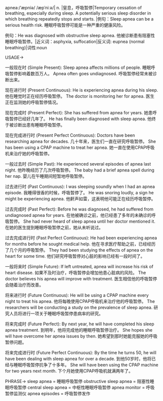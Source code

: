 apnea:/ˈæpniə/ /æpˈniːə/| n. |窒息，呼吸暂停|Temporary cessation of breathing, especially during sleep.  A potentially serious sleep disorder in which breathing repeatedly stops and starts. |例句：Sleep apnea can be a serious health risk. 睡眠呼吸暂停可能是一种严重的健康风险。

例句：He was diagnosed with obstructive sleep apnea. 他被诊断患有阻塞性睡眠呼吸暂停。|近义词：asphyxia, suffocation|反义词: eupnea (normal breathing)|词性:noun


USAGE->

一般现在时 (Simple Present):
Sleep apnea affects millions of people.  睡眠呼吸暂停影响着数百万人。
Apnea often goes undiagnosed. 呼吸暂停经常未被诊断出来。

现在进行时 (Present Continuous):
He is experiencing apnea during his sleep. 他在睡觉时正在经历呼吸暂停。
The doctor is monitoring her for apnea. 医生正在监测她的呼吸暂停情况。

现在完成时 (Present Perfect):
She has suffered from apnea for years. 她患呼吸暂停已经好几年了。
He has finally been diagnosed with sleep apnea. 他终于被诊断出患有睡眠呼吸暂停。

现在完成进行时 (Present Perfect Continuous):
Doctors have been researching apnea for decades. 几十年来，医生们一直在研究呼吸暂停。
She has been using a CPAP machine to treat her apnea. 她一直在使用CPAP呼吸机来治疗她的呼吸暂停。

一般过去时 (Simple Past):
He experienced several episodes of apnea last night. 他昨晚经历了几次呼吸暂停。
The baby had a brief apnea spell during her nap. 婴儿在午睡期间短暂地呼吸暂停。


过去进行时 (Past Continuous):
I was sleeping soundly when I had an apnea episode. 我睡得很香的时候，呼吸暂停了。
He was snoring loudly, a sign he might be experiencing apnea. 他鼾声如雷，这表明他可能正在经历呼吸暂停。

过去完成时 (Past Perfect):
Before he was diagnosed, he had suffered from undiagnosed apnea for years. 在他被确诊之前，他已经患了多年的未确诊的呼吸暂停。
She had never heard of sleep apnea until her doctor mentioned it. 在她的医生提到睡眠呼吸暂停之前，她从未听说过。

过去完成进行时 (Past Perfect Continuous):
He had been experiencing apnea for months before he sought medical help. 他在寻求医疗帮助之前，已经经历了几个月的呼吸暂停。
They had been studying the effects of apnea on the heart for some time. 他们研究呼吸暂停对心脏的影响已经有一段时间了。

一般将来时 (Simple Future):
If left untreated, apnea will increase his risk of heart disease. 如果不及时治疗，呼吸暂停会增加他患心脏病的风险。
The doctor believes his apnea will improve with treatment. 医生相信他的呼吸暂停会随着治疗而改善。

将来进行时 (Future Continuous):
He will be using a CPAP machine every night to treat his apnea. 他将每晚使用CPAP呼吸机来治疗他的呼吸暂停。
The researchers will be conducting a study on the prevalence of sleep apnea. 研究人员将进行一项关于睡眠呼吸暂停患病率的研究。

将来完成时 (Future Perfect):
By next year, he will have completed his sleep apnea treatment. 到明年，他将完成他的睡眠呼吸暂停治疗。
She hopes she will have overcome her apnea issues by then. 她希望到那时她能克服她的呼吸暂停问题。

将来完成进行时 (Future Perfect Continuous):
By the time he turns 50, he will have been dealing with sleep apnea for over a decade. 到他50岁时，他将已经与睡眠呼吸暂停抗争了十多年。
She will have been using the CPAP machine for two years next month. 下个月她使用CPAP呼吸机就满两年了。


PHRASE->
sleep apnea = 睡眠呼吸暂停
obstructive sleep apnea = 阻塞性睡眠呼吸暂停
central sleep apnea = 中枢性睡眠呼吸暂停
apnea monitor = 呼吸暂停监测仪
apnea episodes = 呼吸暂停发作
